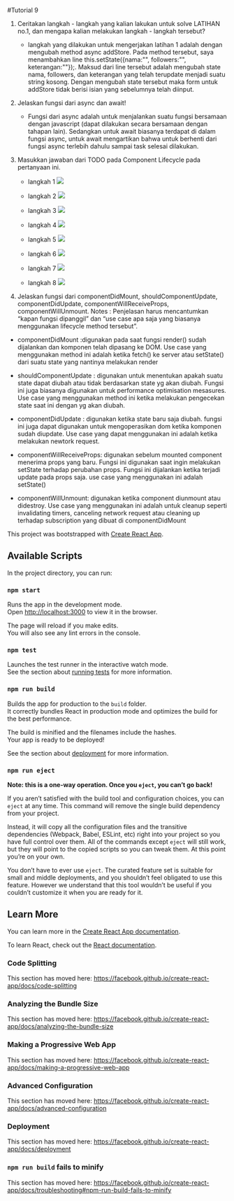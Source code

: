 #Tutorial 9
1. Ceritakan langkah - langkah yang kalian lakukan untuk solve LATIHAN no.1, dan
mengapa kalian melakukan langkah - langkah tersebut?
    - langkah yang dilakukan untuk mengerjakan latihan 1 adalah dengan mengubah method async addStore. Pada method 
    tersebut, saya menambahkan line this.setState({nama:"", followers:"", keterangan:""});.
    Maksud dari line tersebut adalah mengubah state nama, followers, dan keterangan yang telah terupdate
    menjadi suatu string kosong. Dengan mengubah state tersebut maka form untuk addStore tidak berisi isian yang 
    sebelumnya telah diinput.
 
2. Jelaskan fungsi dari async dan await!
    - Fungsi dari async adalah untuk menjalankan suatu fungsi bersamaan dengan javascript (dapat 
    dilakukan secara bersamaan dengan tahapan lain). Sedangkan untuk await biasanya terdapat di
    dalam fungsi async, untuk await mengartikan bahwa untuk berhenti dari fungsi async terlebih
    dahulu sampai task selesai dilakukan. 
    
3. Masukkan jawaban dari TODO pada Component Lifecycle pada pertanyaan ini.
    - langkah 1
    ![](https://i.ibb.co/t4BKpjH/1.png)

    - langkah 2
    ![](https://i.ibb.co/8dCwTdF/2.png)

    - langkah 3
    ![](https://i.ibb.co/2WYbyg6/3.png)

    - langkah 4
    ![](https://i.ibb.co/rvjxsQv/4.png)

    - langkah 5
    ![](https://i.ibb.co/Brv74Bk/5.png)

    - langkah 6
    ![](https://i.ibb.co/SdSnD75/6.png)

    - langkah 7
    ![](https://i.ibb.co/cxKHHK6/7.png)

    - langkah 8
    ![](https://i.ibb.co/d7NChZz/8.png)

4. Jelaskan fungsi dari componentDidMount, shouldComponentUpdate,
componentDidUpdate, componentWillReceiveProps,
componentWillUnmount.
Notes : Penjelasan harus mencantumkan “kapan fungsi dipanggil” dan “use case apa saja
yang biasanya menggunakan lifecycle method tersebut”.
- componentDidMount :digunakan pada saat fungsi render() sudah dijalankan dan komponen telah
dipasang ke DOM. Use case yang menggunakan method ini adalah ketika fetch() ke server atau setState()
dari suatu state yang nantinya melakukan render
    
- shouldComponentUpdate : digunakan untuk menentukan apakah suatu state dapat diubah atau tidak berdasarkan state 
yg akan diubah. Fungsi ini juga biasanya digunakan untuk performance optimisation mesasures. Use case yang
menggunakan method ini ketika melakukan pengecekan state saat ini dengan yg akan diubah.

- componentDidUpdate : digunakan ketika state baru saja diubah. fungsi ini
juga dapat digunakan untuk mengoperasikan dom ketika komponen sudah diupdate.
Use case yang dapat menggunakan ini adalah ketika melakukan newtork request.

- componentWillReceiveProps: digunakan sebelum mounted component menerima props yang baru. Fungsi ini digunakan saat 
ingin melakukan setState terhadap perubahan props. Fungsi ini dijalankan ketika terjadi update pada props saja. 
 use case yang menggunakan ini adalah setState()
 
- componentWillUnmount: digunakan ketika component diunmount atau didestroy. Use
case yang menggunakan ini adalah untuk cleanup seperti invalidating timers, canceling network 
request atau cleaning up terhadap subscription yang dibuat di componentDidMount


This project was bootstrapped with [Create React App](https://github.com/facebook/create-react-app).

## Available Scripts

In the project directory, you can run:

### `npm start`

Runs the app in the development mode.<br />
Open [http://localhost:3000](http://localhost:3000) to view it in the browser.

The page will reload if you make edits.<br />
You will also see any lint errors in the console.

### `npm test`

Launches the test runner in the interactive watch mode.<br />
See the section about [running tests](https://facebook.github.io/create-react-app/docs/running-tests) for more information.

### `npm run build`

Builds the app for production to the `build` folder.<br />
It correctly bundles React in production mode and optimizes the build for the best performance.

The build is minified and the filenames include the hashes.<br />
Your app is ready to be deployed!

See the section about [deployment](https://facebook.github.io/create-react-app/docs/deployment) for more information.

### `npm run eject`

**Note: this is a one-way operation. Once you `eject`, you can’t go back!**

If you aren’t satisfied with the build tool and configuration choices, you can `eject` at any time. This command will remove the single build dependency from your project.

Instead, it will copy all the configuration files and the transitive dependencies (Webpack, Babel, ESLint, etc) right into your project so you have full control over them. All of the commands except `eject` will still work, but they will point to the copied scripts so you can tweak them. At this point you’re on your own.

You don’t have to ever use `eject`. The curated feature set is suitable for small and middle deployments, and you shouldn’t feel obligated to use this feature. However we understand that this tool wouldn’t be useful if you couldn’t customize it when you are ready for it.

## Learn More

You can learn more in the [Create React App documentation](https://facebook.github.io/create-react-app/docs/getting-started).

To learn React, check out the [React documentation](https://reactjs.org/).

### Code Splitting

This section has moved here: https://facebook.github.io/create-react-app/docs/code-splitting

### Analyzing the Bundle Size

This section has moved here: https://facebook.github.io/create-react-app/docs/analyzing-the-bundle-size

### Making a Progressive Web App

This section has moved here: https://facebook.github.io/create-react-app/docs/making-a-progressive-web-app

### Advanced Configuration

This section has moved here: https://facebook.github.io/create-react-app/docs/advanced-configuration

### Deployment

This section has moved here: https://facebook.github.io/create-react-app/docs/deployment

### `npm run build` fails to minify

This section has moved here: https://facebook.github.io/create-react-app/docs/troubleshooting#npm-run-build-fails-to-minify
